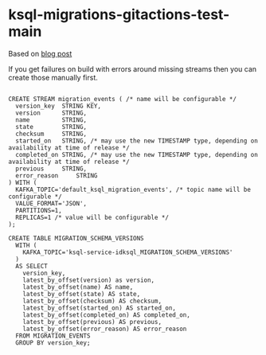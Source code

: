 # ksql-migrations-gitactions-test-main

Based on [blog post]([https://website-name.com](https://www.confluent.io/blog/easily-manage-database-migrations-with-evolving-schemas-in-ksqldb/))

If you get failures on build with errors around missing streams then you can create those manually first.


```

CREATE STREAM migration_events ( /* name will be configurable */
  version_key  STRING KEY,
  version      STRING,
  name         STRING,
  state        STRING,  
  checksum     STRING,
  started_on   STRING, /* may use the new TIMESTAMP type, depending on availability at time of release */
  completed_on STRING, /* may use the new TIMESTAMP type, depending on availability at time of release */
  previous     STRING,
  error_reason     STRING
) WITH (  
  KAFKA_TOPIC='default_ksql_migration_events', /* topic name will be configurable */
  VALUE_FORMAT='JSON',
  PARTITIONS=1,
  REPLICAS=1 /* value will be configurable */
);

```

```
CREATE TABLE MIGRATION_SCHEMA_VERSIONS
  WITH (
    KAFKA_TOPIC='ksql-service-idksql_MIGRATION_SCHEMA_VERSIONS'
  )
  AS SELECT 
    version_key, 
    latest_by_offset(version) as version, 
    latest_by_offset(name) AS name, 
    latest_by_offset(state) AS state,     
    latest_by_offset(checksum) AS checksum, 
    latest_by_offset(started_on) AS started_on, 
    latest_by_offset(completed_on) AS completed_on, 
    latest_by_offset(previous) AS previous, 
    latest_by_offset(error_reason) AS error_reason 
  FROM MIGRATION_EVENTS 
  GROUP BY version_key;
```

